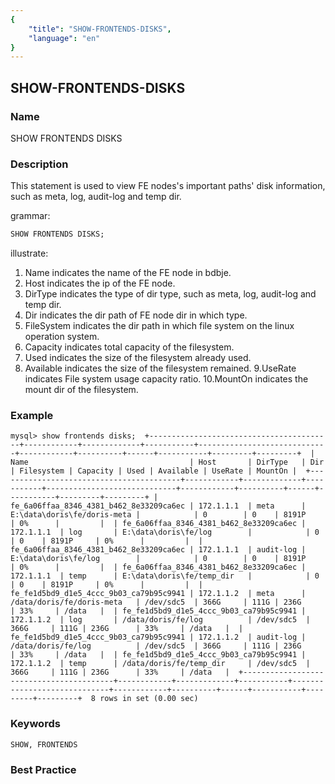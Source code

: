 ```yaml
---
{
    "title": "SHOW-FRONTENDS-DISKS",
    "language": "en"
}
---
```


<!--
Licensed to the Apache Software Foundation (ASF) under one
or more contributor license agreements.  See the NOTICE file
distributed with this work for additional information
regarding copyright ownership.  The ASF licenses this file
to you under the Apache License, Version 2.0 (the
"License"); you may not use this file except in compliance
with the License.  You may obtain a copy of the License at

  http://www.apache.org/licenses/LICENSE-2.0

Unless required by applicable law or agreed to in writing,
software distributed under the License is distributed on an
"AS IS" BASIS, WITHOUT WARRANTIES OR CONDITIONS OF ANY
KIND, either express or implied.  See the License for the
specific language governing permissions and limitations
under the License.
-->

## SHOW-FRONTENDS-DISKS

### Name

SHOW FRONTENDS DISKS

### Description

This statement is used to view FE nodes's important paths' disk information, such as meta, log, audit-log and temp dir.

  grammar:

```sql
SHOW FRONTENDS DISKS;
````

illustrate:

1. Name indicates the name of the FE node in bdbje.
2. Host indicates the ip of the FE node.
3. DirType indicates the type of dir type, such as meta, log, audit-log and temp dir.
4. Dir indicates the dir path of FE node dir in which type.
5. FileSystem indicates the dir path in which file system on the linux operation system.
6. Capacity indicates total capacity of the filesystem.
7. Used indicates the size of the filesystem already used.
8. Available indicates the size of the filesystem remained.
9.UseRate indicates File system usage capacity ratio.
10.MountOn indicates the mount dir of the filesystem.

### Example

`
mysql> show frontends disks; 
+-----------------------------------------+------------+-------------+-----------+-----------------------------+------------+----------+------+-----------+---------+---------+ 
| Name                                    | Host       | DirType   | Dir                         | Filesystem | Capacity | Used | Available | UseRate | MountOn | 
+-----------------------------------------+------------+-------------+-----------+-----------------------------+------------+----------+------+-----------+---------+---------+
| fe_6a06ffaa_8346_4381_b462_8e33209ca6ec | 172.1.1.1  | meta      | E:\data\doris\fe/doris-meta |            | 0        | 0    | 8191P     | 0%      |         | 
| fe_6a06ffaa_8346_4381_b462_8e33209ca6ec | 172.1.1.1  | log       | E:\data\doris\fe/log        |            | 0        | 0    | 8191P     | 0%      |         | 
| fe_6a06ffaa_8346_4381_b462_8e33209ca6ec | 172.1.1.1  | audit-log | E:\data\doris\fe/log        |            | 0        | 0    | 8191P     | 0%      |         | 
| fe_6a06ffaa_8346_4381_b462_8e33209ca6ec | 172.1.1.1  | temp      | E:\data\doris\fe/temp_dir   |            | 0        | 0    | 8191P     | 0%      |         | 
| fe_fe1d5bd9_d1e5_4ccc_9b03_ca79b95c9941 | 172.1.1.2  | meta      | /data/doris/fe/doris-meta   | /dev/sdc5  | 366G     | 111G | 236G      | 33%     | /data   | 
| fe_fe1d5bd9_d1e5_4ccc_9b03_ca79b95c9941 | 172.1.1.2  | log       | /data/doris/fe/log          | /dev/sdc5  | 366G     | 111G | 236G      | 33%     | /data   | 
| fe_fe1d5bd9_d1e5_4ccc_9b03_ca79b95c9941 | 172.1.1.2  | audit-log | /data/doris/fe/log          | /dev/sdc5  | 366G     | 111G | 236G      | 33%     | /data   | 
| fe_fe1d5bd9_d1e5_4ccc_9b03_ca79b95c9941 | 172.1.1.2  | temp      | /data/doris/fe/temp_dir     | /dev/sdc5  | 366G     | 111G | 236G      | 33%     | /data   | 
+-----------------------------------------+------------+-------------+-----------+-----------------------------+------------+----------+------+-----------+---------+---------+ 
8 rows in set (0.00 sec)
`

### Keywords

    SHOW, FRONTENDS

### Best Practice

